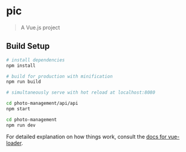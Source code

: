 # pic

> A Vue.js project

## Build Setup

``` bash
# install dependencies
npm install

# build for production with minification
npm run build

# simultaneously serve with hot reload at localhost:8080

cd photo-management/api/api
npm start

cd photo-management
npm run dev
```
For detailed explanation on how things work, consult the [docs for vue-loader](http://vuejs.github.io/vue-loader).
